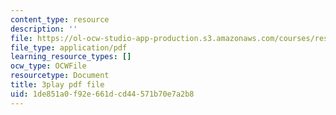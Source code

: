 ```yaml
---
content_type: resource
description: ''
file: https://ol-ocw-studio-app-production.s3.amazonaws.com/courses/res-18-005-highlights-of-calculus-spring-2010/1de851a0f92e661dcd44571b70e7a2b8_tBBJ2TSTa1Q.pdf
file_type: application/pdf
learning_resource_types: []
ocw_type: OCWFile
resourcetype: Document
title: 3play pdf file
uid: 1de851a0-f92e-661d-cd44-571b70e7a2b8
---
```

